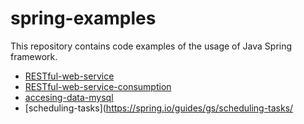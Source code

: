 # spring-examples
This repository contains code examples of the usage of Java Spring framework.

- [RESTful-web-service](https://spring.io/guides/gs/rest-service/)
- [RESTful-web-service-consumption](https://spring.io/guides/gs/consuming-rest/)
- [accesing-data-mysql](https://spring.io/guides/gs/accessing-data-mysql/)
- [scheduling-tasks](https://spring.io/guides/gs/scheduling-tasks/
